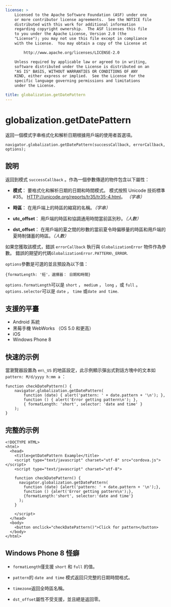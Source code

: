 ```yaml
---
license: >
    Licensed to the Apache Software Foundation (ASF) under one
    or more contributor license agreements.  See the NOTICE file
    distributed with this work for additional information
    regarding copyright ownership.  The ASF licenses this file
    to you under the Apache License, Version 2.0 (the
    "License"); you may not use this file except in compliance
    with the License.  You may obtain a copy of the License at

        http://www.apache.org/licenses/LICENSE-2.0

    Unless required by applicable law or agreed to in writing,
    software distributed under the License is distributed on an
    "AS IS" BASIS, WITHOUT WARRANTIES OR CONDITIONS OF ANY
    KIND, either express or implied.  See the License for the
    specific language governing permissions and limitations
    under the License.

title: globalization.getDatePattern
---
```


# globalization.getDatePattern

返回一個模式字串格式化和解析日期根據用戶端的使用者首選項。

    navigator.globalization.getDatePattern(successCallback, errorCallback, options);
    

## 說明

返回到模式 `successCallback` 。作為一個參數傳遞的物件包含以下屬性：

*   **模式**： 要格式化和解析日期的日期和時間模式。 模式按照 Unicode 技術標準 #35。 [HTTP://unicode.org/reports/tr35/tr35-4.html][1]。 *（字串）*

*   **時區**： 在用戶端上的時區的縮寫的名稱。*（字串）*

*   **utc_offset**： 用戶端的時區和協調通用時間當前區別秒。*（人數）*

*   **dst_offset**： 在用戶端的夏之間的秒數的當前夏令時偏移量的時區和用戶端的夏時制儲蓄的時區。*（人數）*

 [1]: http://unicode.org/reports/tr35/tr35-4.html

如果您獲取該模式，錯誤 `errorCallback` 執行與 `GlobalizationError` 物件作為參數。 錯誤的期望的代碼`GlobalizationError.PATTERN\_ERROR`.

`options`參數是可選的並且預設為以下值：

    {formatLength: '短'，選擇器： 日期和時間}
    

`options.formatLength`可以是 `short` ， `medium` ， `long` ，或 `full` 。 `options.selector`可以是 `date` ， `time` 或`date and
time`.

## 支援的平臺

*   Android 系統
*   黑莓手機 WebWorks （OS 5.0 和更高）
*   iOS
*   Windows Phone 8

## 快速的示例

當瀏覽器設置為 `en\_US` 的地區設定，此示例顯示彈出式對話方塊中的文本如 `pattern: M/d/yyyy h:mm a` ：

    function checkDatePattern() {
        navigator.globalization.getDatePattern(
            function (date) { alert('pattern: ' + date.pattern + '\n'); },
            function () { alert('Error getting pattern\n'); },
            { formatLength: 'short', selector: 'date and time' }
        );
    }
    

## 完整的示例

    <!DOCTYPE HTML>
    <html>
      <head>
        <title>getDatePattern Example</title>
        <script type="text/javascript" charset="utf-8" src="cordova.js"></script>
        <script type="text/javascript" charset="utf-8">
    
        function checkDatePattern() {
          navigator.globalization.getDatePattern(
            function (date) {alert('pattern: ' + date.pattern + '\n');},
            function () {alert('Error getting pattern\n');},
            {formatLength:'short', selector:'date and time'}
          );
        }
    
        </script>
      </head>
      <body>
        <button onclick="checkDatePattern()">Click for pattern</button>
      </body>
    </html>
    

## Windows Phone 8 怪癖

*   `formatLength`僅支援 `short` 和 `full` 的值。

*   `pattern`的 `date and time` 模式返回只完整的日期時間格式。

*   `timezone`返回全時區名稱。

*   `dst_offset`屬性不受支援，並且總是返回零。